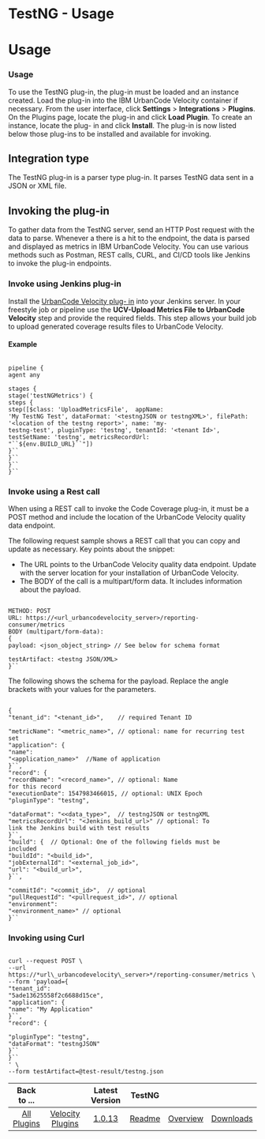 
TestNG - Usage
==============

# Usage


### Usage



To use the TestNG plug-in, the plug-in must be loaded and an instance created. Load the plug-in into
the IBM UrbanCode Velocity container if necessary. From the user interface, click **Settings** > ****Integrations**** >
**Plugins**. On the Plugins page, locate the plug-in and click **Load Plugin**. To create an instance, locate the plug-
in and click **Install**. The plug-in is now listed below those plug-ins to be installed and available for invoking.


Integration type
----------------

The TestNG plug-in is a parser type plug-in. It parses TestNG data sent in a JSON or
XML file.

Invoking the plug-in
--------------------

To gather data from the TestNG server, send an HTTP Post
request with the data to parse. Whenever a there is a hit to the endpoint, the data is parsed and displayed as metrics
in IBM UrbanCode Velocity. You can use various methods such as Postman, REST calls, CURL, and CI/CD tools like Jenkins to invoke
the plug-in endpoints.

### **Invoke using Jenkins plug-in**

Install the [UrbanCode Velocity plug-
in](https://plugins.jenkins.io/urbancode-velocity) into your Jenkins server. In your freestyle job or pipeline use the
**UCV-Upload Metrics File to UrbanCode Velocity** step and provide the required fields. This step allows your build job
to upload generated coverage results files to UrbanCode Velocity.

#### Example


```

pipeline {
agent any

stages {
stage('testNGMetrics') {
steps {
step([$class: 'UploadMetricsFile',  appName:
'My TestNG Test', dataFormat: '<testngJSON or testngXML>', filePath: '<location of the testng report>', name: 'my-
testng-test', pluginType: 'testng', tenantId: '<tenant Id>', testSetName: 'testng', metricsRecordUrl:
"``${env.BUILD_URL}``"])
}``
}``
}``
}``

```

### **Invoke using a Rest call**

When using a
REST call to invoke the Code Coverage plug-in, it must be a POST method and include the location of the UrbanCode
Velocity quality data endpoint.

The following request sample shows a REST call that you can copy and update as
necessary. Key points about the snippet:

* The URL points to the UrbanCode Velocity quality data endpoint. Update with
the server location for your installation of UrbanCode Velocity.
* The BODY of the call is a multipart/form data. It
includes information about the payload.


```

METHOD: POST
URL: https://<url_urbancodevelocity_server>/reporting-
consumer/metrics
BODY (multipart/form-data):
{
payload: <json_object_string> // See below for schema format

testArtifact: <testng JSON/XML>
}``

```


The following shows the schema for the payload. Replace the angle
brackets with your values for the parameters.


```

{
"tenant_id": "<tenant_id>",    // required Tenant ID

"metricName": "<metric_name>", // optional: name for recurring test set
"application": {
"name":
"<application_name>"  //Name of application
}``,
"record": {
"recordName": "<record_name>", // optional: Name
for this record
"executionDate": 1547983466015, // optional: UNIX Epoch
"pluginType": "testng",

"dataFormat": "<<data_type>",  // testngJSON or testngXML
"metricsRecordUrl": "<Jenkins_build_url>" // optional: To
link the Jenkins build with test results
}``,
"build": {  // Optional: One of the following fields must be
included
"buildId": "<build_id>",
"jobExternalId": "<external_job_id>",
"url": "<build_url>",
}``,

"commitId": "<commit_id>",  // optional
"pullRequestId": "<pullrequest_id>", // optional
"environment":
"<environment_name>" // optional
}``

```

### Invoking using Curl


```

curl --request POST \
--url
https://*url\_urbancodevelocity\_server>*/reporting-consumer/metrics \
--form 'payload={
"tenant_id":
"5ade13625558f2c6688d15ce",
"application": {
"name": "My Application"
}``,
"record": {

"pluginType": "testng",
"dataFormat": "testngJSON"
}``
}``
' \
--form testArtifact=@test-result/testng.json

```



|Back to ...||Latest Version|TestNG |||
| :---: | :---: | :---: | :---: | :---: | :---: |
|[All Plugins](../../index.md)|[Velocity Plugins](../README.md)|[1.0.13](https://raw.githubusercontent.com/UrbanCode/IBM-UCV-PLUGINS/main/files/ucv-ext-testng/ucv-ext-testng-1.0.13.tar.zip)|[Readme](README.md)|[Overview](overview.md)|[Downloads](downloads.md)|
